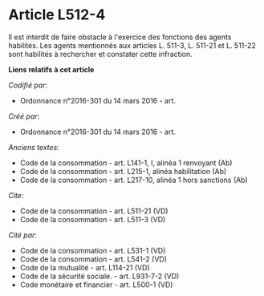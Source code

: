 # Article L512-4

Il est interdit de faire obstacle à l'exercice des fonctions des agents habilités. Les agents mentionnés aux articles L.
511-3, L. 511-21 et L. 511-22 sont habilités à rechercher et constater cette infraction.

**Liens relatifs à cet article**

_Codifié par_:

  - Ordonnance n°2016-301 du 14 mars 2016 - art.

_Créé par_:

  - Ordonnance n°2016-301 du 14 mars 2016 - art.

_Anciens textes_:

  - Code de la consommation - art. L141-1, I, alinéa 1 renvoyant (Ab)
  - Code de la consommation - art. L215-1, alinéa habilitation (Ab)
  - Code de la consommation - art. L217-10, alinéa 1 hors sanctions (Ab)

_Cite_:

  - Code de la consommation - art. L511-21 (VD)
  - Code de la consommation - art. L511-3 (VD)

_Cité par_:

  - Code de la consommation - art. L531-1 (VD)
  - Code de la consommation - art. L541-2 (VD)
  - Code de la mutualité - art. L114-21 (VD)
  - Code de la sécurité sociale. - art. L931-7-2 (VD)
  - Code monétaire et financier - art. L500-1 (VD)
